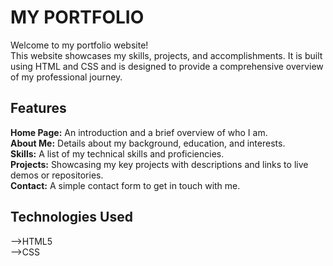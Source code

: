 <h1>MY PORTFOLIO</h1>
Welcome to my portfolio website!<br>
This website showcases my skills, projects, and accomplishments. It is built using HTML and CSS and is designed to provide a comprehensive overview of my professional journey.

<h2>Features</h2>
<b>Home Page:</b> An introduction and a brief overview of who I am.<br>
<b>About Me:</b> Details about my background, education, and interests.<br>
<b>Skills:</b> A list of my technical skills and proficiencies.<br>
<b>Projects:</b> Showcasing my key projects with descriptions and links to live demos or repositories.<br>
<b>Contact:</b> A simple contact form to get in touch with me.<br>
<h2>Technologies Used</h2>
-->HTML5<br>
-->CSS
